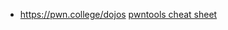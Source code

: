 - https://pwn.college/dojos
[pwntools cheat sheet](https://gist.github.com/anvbis/64907e4f90974c4bdd930baeb705dedf)
